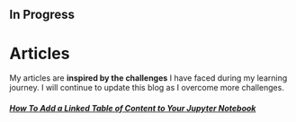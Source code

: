 ## In Progress
# Articles 

My articles are **inspired by the challenges** I have faced during my learning journey. I will continue to update this blog as I overcome more challenges.

##### [How To Add a Linked Table of Content to Your Jupyter Notebook](how_to_add_a_table_of_content)
